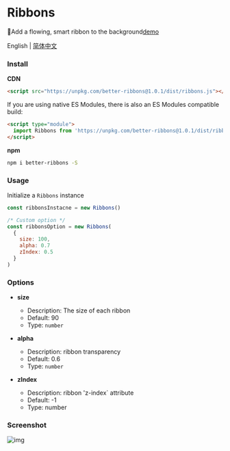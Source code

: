 # Ribbons

🌈Add a flowing, smart ribbon to the background[demo](https://kuangpf.com/ribbons/example/index.html)

English | [简体中文](./README-zh_CN.md)

### Install

**CDN**

```html
<script src="https://unpkg.com/better-ribbons@1.0.1/dist/ribbons.js"></script>
```

If you are using native ES Modules, there is also an ES Modules compatible build:

```html
<script type="module">
  import Ribbons from 'https://unpkg.com/better-ribbons@1.0.1/dist/ribbons.esm.js'
</script>
```

**npm**

```bash
npm i better-ribbons -S
```

### Usage

Initialize a `Ribbons` instance

```javascript
const ribbonsInstacne = new Ribbons()

/* Custom option */
const ribbonsOption = new Ribbons(
  {
    size: 100,
    alpha: 0.7
    zIndex: 0.5
  }
)
```

### Options

- **size**
  - Description: The size of each ribbon
  - Default: 90
  - Type: `number`

- **alpha**
  - Description: ribbon transparency
  - Default: 0.6
  - Type: `number`

- **zIndex**
  - Description: ribbon 'z-index` attribute
  - Default: -1
  - Type: number

### Screenshot

![img](https://user-images.githubusercontent.com/20694238/62418615-ed5f1e80-b69f-11e9-898c-46e0cdcbf4c1.gif)